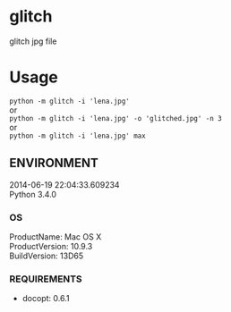 glitch
======

glitch jpg file

# Usage
`python -m glitch -i 'lena.jpg'`  
or  
`python -m glitch -i 'lena.jpg' -o 'glitched.jpg' -n 3`  
or  
`python -m glitch -i 'lena.jpg' max`  

## ENVIRONMENT  
2014-06-19 22:04:33.609234  
Python 3.4.0  
### OS  
ProductName:	Mac OS X  
ProductVersion:	10.9.3  
BuildVersion:	13D65
### REQUIREMENTS
- docopt: 0.6.1  
